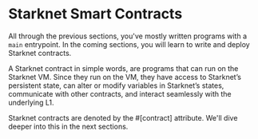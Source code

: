 # Starknet Smart Contracts

All through the previous sections, you've mostly written programs with a `main` entrypoint. In the coming sections, you will learn to write and deploy Starknet contracts.

A Starknet contract in simple words, are programs that can run on the Starknet VM. Since they run on the VM, they have access to Starknet’s persistent state, can alter or modify variables in Starknet’s states, communicate with other contracts, and interact seamlessly with the underlying L1.

Starknet contracts are denoted by the #[contract] attribute. We'll dive deeper into this in the next sections.